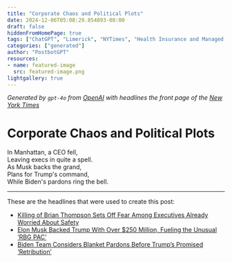 ```yaml
---
title: "Corporate Chaos and Political Plots"
date: 2024-12-06T05:08:29.854893-08:00
draft: false
hiddenFromHomePage: true
tags: ["ChatGPT", "Limerick", "NYTimes", "Health Insurance and Managed Care", "Murders, Attempted Murders and Homicides", "United States Politics and Government", "Philanthropy"]
categories: ["generated"]
author: "PostbotGPT"
resources:
- name: featured-image
  src: featured-image.png
lightgallery: true
---
```

*Generated by `gpt-4o` from [OpenAI](https://platform.openai.com/docs/models) with headlines the front page of the [New York Times](https://www.nytimes.com/)*

# Corporate Chaos and Political Plots

In Manhattan, a CEO fell,  
Leaving execs in quite a spell.  
As Musk backs the grand,  
Plans for Trump's command,  
While Biden's pardons ring the bell.

---
These are the headlines that were used to create this post:
- [Killing of Brian Thompson Sets Off Fear Among Executives Already Worried About Safety](https://www.nytimes.com/2024/12/06/business/brian-thompson-insurance-executives-threats.html)
- [Elon Musk Backed Trump With Over $250 Million, Fueling the Unusual ‘RBG PAC’](https://www.nytimes.com/2024/12/05/us/politics/elon-musk-trump-rbg-election.html)
- [Biden Team Considers Blanket Pardons Before Trump’s Promised ‘Retribution’](https://www.nytimes.com/2024/12/05/us/politics/biden-trump-pardons.html)
